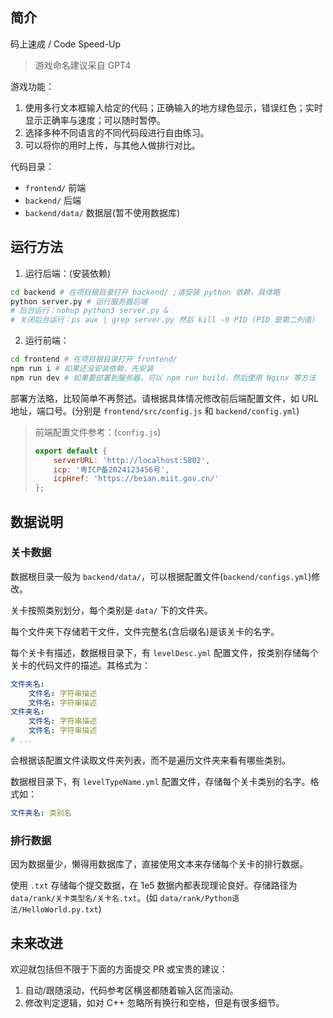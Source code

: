 ## 简介

码上速成 / Code Speed-Up

> 游戏命名建议采自 GPT4

游戏功能：

1. 使用多行文本框输入给定的代码；正确输入的地方绿色显示，错误红色；实时显示正确率与速度；可以随时暂停。
2. 选择多种不同语言的不同代码段进行自由练习。
3. 可以将你的用时上传，与其他人做排行对比。

代码目录：

- `frontend/` 前端
- `backend/` 后端
- `backend/data/` 数据层(暂不使用数据库)

## 运行方法

1. 运行后端：(安装依赖)

```sh
cd backend # 在项目根目录打开 backend/ ;请安装 python 依赖，具体略
python server.py # 运行服务器后端
# 后台运行：nohup python3 server.py &
# 关闭后台运行：ps aux | grep server.py 然后 kill -9 PID (PID 是第二列值)
```

2. 运行前端：

  ```sh
  cd frontend # 在项目根目录打开 frontend/
  npm run i # 如果还没安装依赖，先安装
  npm run dev # 如果要部署到服务器，可以 npm run build，然后使用 Nginx 等方法
  ```

部署方法略，比较简单不再赘述。请根据具体情况修改前后端配置文件，如 URL 地址，端口号。(分别是 `frontend/src/config.js` 和 `backend/config.yml`)

> 前端配置文件参考：(`config.js`)
>
> ```js
> export default {
>     serverURL: 'http://localhost:5802',
>     icp: '粤ICP备2024123456号',
>     icpHref: 'https://beian.miit.gov.cn/'
> };
> ```

## 数据说明

### 关卡数据

数据根目录一般为 `backend/data/`，可以根据配置文件(`backend/configs.yml`)修改。

关卡按照类别划分，每个类别是 `data/` 下的文件夹。

每个文件夹下存储若干文件，文件完整名(含后缀名)是该关卡的名字。

每个关卡有描述，数据根目录下，有 `levelDesc.yml` 配置文件，按类别存储每个关卡的代码文件的描述。其格式为：

```yaml
文件夹名:
    文件名: 字符串描述
    文件名: 字符串描述
文件夹名:
    文件名: 字符串描述
    文件名: 字符串描述
# ...
```

会根据该配置文件读取文件夹列表，而不是遍历文件夹来看有哪些类别。

数据根目录下，有 `levelTypeName.yml` 配置文件，存储每个关卡类别的名字。格式如：

```yaml
文件夹名: 类别名
```



### 排行数据

因为数据量少，懒得用数据库了，直接使用文本来存储每个关卡的排行数据。

使用 `.txt` 存储每个提交数据，在 1e5 数据内都表现理论良好。存储路径为 `data/rank/关卡类型名/关卡名.txt`。(如 `data/rank/Python语法/HelloWorld.py.txt`)

## 未来改进

欢迎就包括但不限于下面的方面提交 PR 或宝贵的建议：

1. 自动/跟随滚动，代码参考区横竖都随着输入区而滚动。
2. 修改判定逻辑，如对 C++ 忽略所有换行和空格，但是有很多细节。
